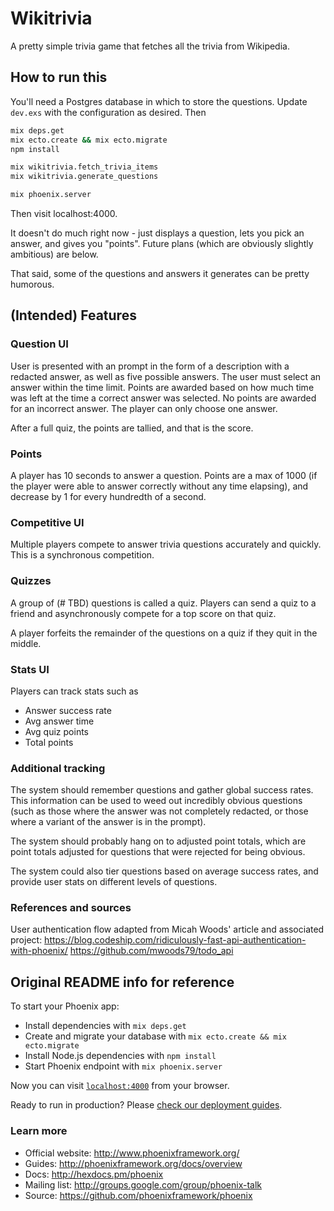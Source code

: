 # Wikitrivia

A pretty simple trivia game that fetches all the trivia from Wikipedia.

## How to run this

You'll need a Postgres database in which to store the questions. Update
`dev.exs` with the configuration as desired. Then

```bash
mix deps.get
mix ecto.create && mix ecto.migrate
npm install

mix wikitrivia.fetch_trivia_items
mix wikitrivia.generate_questions

mix phoenix.server
```

Then visit localhost:4000.

It doesn't do much right now - just displays a question, lets you pick an
answer, and gives you "points". Future plans (which are obviously slightly
ambitious) are below.

That said, some of the questions and answers it generates can be pretty
humorous.

## (Intended) Features

### Question UI

User is presented with an prompt in the form of a description with a redacted
answer, as well as five possible answers. The user must select an answer within
the time limit. Points are awarded based on how much time was left at the time
a correct answer was selected. No points are awarded for an incorrect answer.
The player can only choose one answer.

After a full quiz, the points are tallied, and that is the score.

### Points

A player has 10 seconds to answer a question. Points are a max of 1000 (if the
player were able to answer correctly without any time elapsing), and decrease
by 1 for every hundredth of a second.

### Competitive UI

Multiple players compete to answer trivia questions accurately and quickly. This
is a synchronous competition.

### Quizzes

A group of (# TBD) questions is called a quiz. Players can send a quiz to a
friend and asynchronously compete for a top score on that quiz.

A player forfeits the remainder of the questions on a quiz if they quit in the
middle.

### Stats UI

Players can track stats such as
* Answer success rate
* Avg answer time
* Avg quiz points
* Total points

### Additional tracking

The system should remember questions and gather global success rates. This
information can be used to weed out incredibly obvious questions (such as
those where the answer was not completely redacted, or those where a variant
of the answer is in the prompt).

The system should probably hang on to adjusted point totals, which are point
totals adjusted for questions that were rejected for being obvious.

The system could also tier questions based on average success rates, and provide
user stats on different levels of questions.

### References and sources

User authentication flow adapted from Micah Woods' article and associated project:
https://blog.codeship.com/ridiculously-fast-api-authentication-with-phoenix/
https://github.com/mwoods79/todo_api

## Original README info for reference

To start your Phoenix app:

  * Install dependencies with `mix deps.get`
  * Create and migrate your database with `mix ecto.create && mix ecto.migrate`
  * Install Node.js dependencies with `npm install`
  * Start Phoenix endpoint with `mix phoenix.server`

Now you can visit [`localhost:4000`](http://localhost:4000) from your browser.

Ready to run in production? Please [check our deployment guides](http://www.phoenixframework.org/docs/deployment).

### Learn more

  * Official website: http://www.phoenixframework.org/
  * Guides: http://phoenixframework.org/docs/overview
  * Docs: http://hexdocs.pm/phoenix
  * Mailing list: http://groups.google.com/group/phoenix-talk
  * Source: https://github.com/phoenixframework/phoenix
